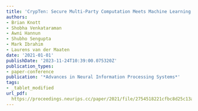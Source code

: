 ```yaml
---
title: 'CrypTen: Secure Multi-Party Computation Meets Machine Learning'
authors:
- Brian Knott
- Shobha Venkataraman
- Awni Hannun
- Shubho Sengupta
- Mark Ibrahim
- Laurens van der Maaten
date: '2021-01-01'
publishDate: '2023-11-24T10:39:00.075320Z'
publication_types:
- paper-conference
publication: '*Advances in Neural Information Processing Systems*'
tags:
- _tablet_modified
url_pdf: 
  https://proceedings.neurips.cc/paper/2021/file/2754518221cfbc8d25c13a06a4cb8421-Paper.pdf
---
```

